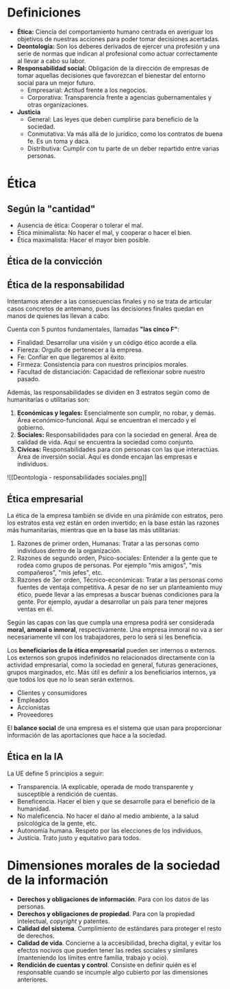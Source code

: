 
# Definiciones

- **Ética:** Ciencia del comportamiento humano centrada en averiguar los objetivos de nuestras acciones para poder tomar decisiones acertadas.
- **Deontología:** Son los deberes derivados de ejercer una profesión y una serie de normas que indican al profesional como actuar correctamente al llevar a cabo su labor.
- **Responsabilidad social:** Obligación de la dirección de empresas de tomar aquellas decisiones que favorezcan el bienestar del entorno social para un mejor futuro.
    - Empresarial: Actitud frente a los negocios.
    - Corporativa: Transparencia frente a agencias gubernamentales y otras organizaciones.
- **Justicia**
    - General: Las leyes que deben cumplirse para beneficio de la sociedad.
    - Conmutativa: Va más allá de lo jurídico, como los contratos de buena fe. Es un toma y daca.
    - Distributiva: Cumplir con tu parte de un deber repartido entre varias personas.

# Ética

## Según la "cantidad"

- Ausencia de ética: Cooperar o tolerar el mal.
- Ética minimalista: No hacer el mal, y cooperar o hacer el bien.
- Ética maximalista: Hacer el mayor bien posible.

## Ética de la convicción

## Ética de la responsabilidad

Intentamos atender a las consecuencias finales y no se trata de articular casos concretos de antemano, pues las decisiones finales quedan en manos de quienes las llevan a cabo.

Cuenta con 5 puntos fundamentales, llamadas **"las cinco F"**:
- Finalidad: Desarrollar una visión y un código ético acorde a ella.
- Fiereza: Orgullo de pertenecer a la empresa.
- Fe: Confiar en que llegaremos al éxito.
- Firmeza: Consistencia para con nuestros principios morales.
- Facultad de distanciación: Capacidad de reflexionar sobre nuestro pasado.

Además, las responsabilidades se dividen en 3 estratos según como de humanitarias o utilitarias son:
1. **Económicas y legales:** Esencialmente son cumplir, no robar, y demás. Área económico-funcional. Aquí se encuentran el mercado y el gobierno.
 2. **Sociales:** Responsabilidades para con la sociedad en general. Área de calidad de vida. Aquí se encuentra la sociedad como conjunto.
3. **Cívicas:** Responsabilidades para con personas con las que interactúas. Área de inversión social. Aquí es donde encajan las empresas e individuos.

![[Deontología - responsabilidades sociales.png]]

## Ética empresarial

La ética de la empresa también se divide en una pirámide con estratos, pero los estratos esta vez están en orden invertido; en la base están las razones más humanitarias, mientras que en la base las más utilitarias:
1. Razones de primer orden, Humanas: Tratar a las personas como individuos dentro de la organización.
2. Razones de segundo orden, Psico-sociales: Entender a la gente que te rodea como grupos de personas. Por ejemplo "mis amigos", "mis compañeros", "mis jefes", etc.
3. Razones de 3er orden, Técnico-económicas: Tratar a las personas como fuentes de ventaja competitiva. A pesar de no ser un planteamiento muy ético, puede llevar a las empresas a buscar buenas condiciones para la gente. Por ejemplo, ayudar a desarrollar un país para tener mejores ventas en él.

Según las capas con las que cumpla una empresa podrá ser considerada **moral, amoral o inmoral**, respectivamente. Una empresa inmoral no va a ser necesariamente vil con los trabajadores, pero lo será si les beneficia.

Los **beneficiarios de la ética empresarial** pueden ser internos o externos. Los externos son grupos indefinidos no relacionados directamente con la actividad empresarial, como la sociedad en general, futuras generaciones, grupos marginados, etc. Más útil es definir a los beneficiarios internos, ya que todos los que no lo sean serán externos.
- Clientes y consumidores
- Empleados
- Accionistas
- Proveedores

El **balance social** de una empresa es el sistema que usan para proporcionar información de las aportaciones que hace a la sociedad.

## Ética en la IA

La UE define 5 principios a seguir:
- Transparencia. IA explicable, operada de modo transparente y susceptible a rendición de cuentas.
- Beneficencia. Hacer el bien y que se desarrolle para el beneficio de la humanidad.
- No maleficencia. No hacer el daño al medio ambiente, a la salud psicológica de la gente, etc.
- Autonomía humana. Respeto por las elecciones de los individuos.
- Justicia. Trato justo y equitativo para todos.

# Dimensiones morales de la sociedad de la información

- **Derechos y obligaciones de información**. Para con los datos de las personas.
- **Derechos y obligaciones de propiedad**. Para con la propiedad intelectual, *copyright* y patentes. 
- **Calidad del sistema**. Cumplimiento de estándares para proteger el resto de derechos.
- **Calidad de vida**. Concierne a la accesibilidad, brecha digital, y evitar los efectos nocivos que pueden tener las redes sociales y similares (manteniendo los límites entre familia, trabajo y ocio).
- **Rendición de cuentas y control**. Consiste en definir quién es el responsable cuando se incumple algo cubierto por las dimensiones anteriores.